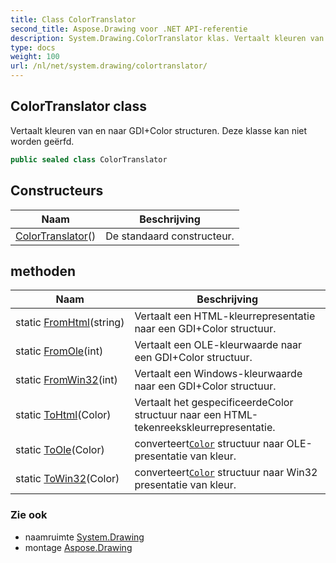 ```yaml
---
title: Class ColorTranslator
second_title: Aspose.Drawing voor .NET API-referentie
description: System.Drawing.ColorTranslator klas. Vertaalt kleuren van en naar GDIColor structuren. Deze klasse kan niet worden geërfd.
type: docs
weight: 100
url: /nl/net/system.drawing/colortranslator/
---
```

## ColorTranslator class

Vertaalt kleuren van en naar GDI+Color structuren. Deze klasse kan niet worden geërfd.

```csharp
public sealed class ColorTranslator
```

## Constructeurs

| Naam | Beschrijving |
| --- | --- |
| [ColorTranslator](colortranslator/)() | De standaard constructeur. |

## methoden

| Naam | Beschrijving |
| --- | --- |
| static [FromHtml](../../system.drawing/colortranslator/fromhtml/)(string) | Vertaalt een HTML-kleurrepresentatie naar een GDI+Color structuur. |
| static [FromOle](../../system.drawing/colortranslator/fromole/)(int) | Vertaalt een OLE-kleurwaarde naar een GDI+Color structuur. |
| static [FromWin32](../../system.drawing/colortranslator/fromwin32/)(int) | Vertaalt een Windows-kleurwaarde naar een GDI+Color structuur. |
| static [ToHtml](../../system.drawing/colortranslator/tohtml/)(Color) | Vertaalt het gespecificeerdeColor structuur naar een HTML-tekenreekskleurrepresentatie. |
| static [ToOle](../../system.drawing/colortranslator/toole/)(Color) | converteert[`Color`](../color/) structuur naar OLE-presentatie van kleur. |
| static [ToWin32](../../system.drawing/colortranslator/towin32/)(Color) | converteert[`Color`](../color/) structuur naar Win32 presentatie van kleur. |

### Zie ook

* naamruimte [System.Drawing](../../system.drawing/)
* montage [Aspose.Drawing](../../)


